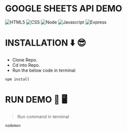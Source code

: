 # GOOGLE SHEETS API DEMO
![HTML5](https://img.shields.io/badge/-HTML-red?style=for-the-badge&logo=html5&logoColor=white)
![CSS](https://img.shields.io/badge/-CSS-blue?style=for-the-badge&logo=css3&logoColor=white)
![Node](https://img.shields.io/badge/-Node-green?style=for-the-badge&logo=node.js&logoColor=white)
![Javascript](https://img.shields.io/badge/-Javascript-yellow?style=for-the-badge&logo=javaScript&labelColor=black)
![Express](https://img.shields.io/badge/-Express-blue?style=for-the-badge&logo=express.js&logoColor=black)

# INSTALLATION ⬇️ :sunglasses:
* Clone Repo.
* Cd into Repo.
* Run the below code in terminal
```(node)
npm install
```

# RUN DEMO 🏃 🖥
> Run command in terminal
```(node)
nodemon
```


